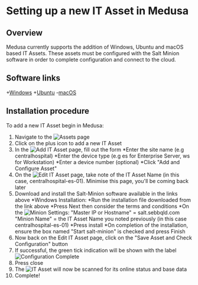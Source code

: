 # Setting up a new IT Asset in Medusa

## Overview
Medusa currently supports the addition of Windows, Ubuntu and macOS based IT Assets. These assets must be configured with the Salt Minion software in order to complete configuration and connect to the cloud.

## Software links
  +[Windows](https://repo.saltstack.com/windows/Salt-Minion-2016.11.7-x86-Setup.exe)
  +[Ubuntu](https://repo.saltstack.com/2016.11.html#ubuntu)
  -[macOS](https://repo.saltstack.com/osx/salt-2016.11.7-x86_64.pkg)

## Installation procedure
To add a new IT Asset begin in Medusa:
1. Navigate to the ![Assets](https://github.com/SEBA-Smart-Services/medusa-sbo/tree/master/docs/images/assetpage.png) page
2. Click on the plus icon to add a new IT Asset
3. In the ![Add IT Asset](https://github.com/SEBA-Smart-Services/medusa-sbo/tree/master/docs/images/addassetform.png) page, fill out the form
  *Enter the site name (e.g centralhospital)
  *Enter the device type (e.g es for Enterprise Server, ws for Workstation)
  *Enter a device number (optional)
  *Click "Add and Configure Asset"
  4. On the ![Edit IT Asset](https://github.com/SEBA-Smart-Services/medusa-sbo/tree/master/docs/images/editassetpage.png) page, take note of the IT Asset Name (in this case, centralhospital-es-01). Minimise this page, you'll be coming back later
5. Download and install the Salt-Minion software available in the links above
  *Windows Installation:
  *Run the installation file downloaded from the link above
  *Press Next then consider the terms and conditions
  *On the ![Minion Settings](https://github.com/SEBA-Smart-Services/medusa-sbo/tree/master/docs/images/minionsettings.png):
  "Master IP or Hostname" = salt.sebbqld.com
  "Minion Name" = the IT Asset Name you noted previously (in this case centralhospital-es-01)
  *Press install
  *On completion of the installation, ensure the box named "Start salt-minion" is checked and press Finish
6. Now back on the Edit IT Asset page, click on the "Save Asset and Check Configuration" button
7. If successful, the green tick indication will be shown with the label ![Configuration Complete](https://github.com/SEBA-Smart-Services/medusa-sbo/tree/master/docs/images/completeconfiguration.png)
8. Press close
9. The ![IT Asset](https://github.com/SEBA-Smart-Services/medusa-sbo/tree/master/docs/images/completeitassetdetails.png) will now be scanned for its online status and base data
10. Complete!
